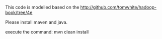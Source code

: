 This code is modelled based on the
 http://github.com/tomwhite/hadoop-book/tree/4e

Please install maven and java.

execute the command: mvn clean install
